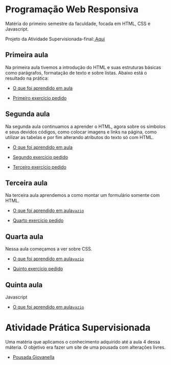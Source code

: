 # Programação Web Responsiva
Matéria do primeiro semestre da faculdade, focada em HTML, CSS e Javascript.

Projeto da Atividade Supervisionada-final:<a href="https://vitorvdavoglio.github.io/Programacao_Web_Responsiva/blob/main/Atividade_Pratica/index.html" target="blank"> Aqui </a>

## Primeira aula
Na primeira aula tivemos a introdução do HTML e suas estruturas básicas como parágrafos, formatação de texto e sobre listas. Abaixo está o resultado na prática:

* <a href="https://vitorvdavoglio.github.io/Programacao_Web_Responsiva/aula_1/treino_aula_001.html" target="blank"> O que foi aprendido em aula </a>

* <a href="https://vitorvdavoglio.github.io/Programacao_Web_Responsiva/aula_1/exercicio_1.html"> Primeiro exercício pedido </a>

## Segunda aula

Na segunda aula continuamos a aprender o HTML, agora sobre os símbolos e seus devidos códigos, como colocar imagens e links na página, como utilizar as tabelas e por fim alterando atributos do texto só com HTML.

* <a href="https://vitorvdavoglio.github.io/Programacao_Web_Responsiva/aula_2/treino_aula_002/treino_aula_002.html" target="blank"> O que foi aprendido em aula </a>

* <a href="https://vitorvdavoglio.github.io/Programacao_Web_Responsiva/aula_2/exercicio_2/exercicio_2.html" target="blank"> Segundo exercício pedido </a>

* <a href="https://vitorvdavoglio.github.io/Programacao_Web_Responsiva/aula_2/exercicio_3/index.html" target="blank"> Terceiro exercício pedido </a>

## Terceira aula 

Na terceira aula aprendemos a como montar um formulário somente com HTML.

* <a href="" target="blank"> O que foi aprendido em aula`vazio` </a>

* <a href="https://vitorvdavoglio.github.io/Programacao_Web_Responsiva/aula_3/exercicio_4.html" target="blank"> Quarto exercício pedido </a>

## Quarta aula

Nessa aula começamos a ver sobre CSS. 

* <a href="" target="blank"> O que foi aprendido em aula`vazio` </a>

* <a href="https://vitorvdavoglio.github.io/Programacao_Web_Responsiva/aula_4/exercicio_5/index.html" target="blank"> Quinto exercício pedido </a>

## Quinta aula

Javascript

* <a href="" target="blank"> O que foi aprendido em aula`vazio` </a>

# Atividade Prática Supervisionada

Uma matéria que aplicamos o conhecimento adquirido até a aula 4 dessa máteria.
O objetivo era fazer um site de uma pousada com alterações livres.

* <a href="https://vitorvdavoglio.github.io/Programacao_Web_Responsiva/Atividade_Pratica/index.html" target="blank"> Pousada Giovanella </a>
